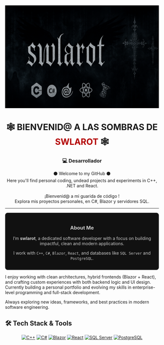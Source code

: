 <p align="center">
  <img src="https://github.com/swlarot/swlarot/blob/main/BANNER-GIHUB.png" alt="swlarot banner" style="max-width: 100%;" />
</p>


<h1 align="center">🕸️ BIENVENID@ A LAS SOMBRAS DE <span style="color:#b30000">SWLAROT</span> 🕸️</h1>
<h3 align="center">
💻 Desarrollador
</h3>

<p align="center">
⚫ Welcome to my GitHub ⚫ <br/>
Here you'll find personal coding, undead projects and experiments in C++, .NET and React. <br/><br/>
 ¡Bienvenid@ a mi guarida de código ! <br/>
Explora mis proyectos personales, en C#, Blazor y servidores SQL.
</p>

---
<div align="center" style="background-color:#111111; border:1px solid #333333; border-radius:8px; padding:15px; color:#CCCCCC;">
  <h3>About Me</h3>
  <p>I’m <strong>swlarot</strong>, a dedicated software developer with a focus on building impactful, clean and modern applications.</p>
  <p>I work with <code>C++</code>, <code>C#</code>, <code>Blazor</code>, <code>React</code>, and databases like <code>SQL Server</code> and <code>PostgreSQL</code>.</p>
</div>



I enjoy working with clean architectures, hybrid frontends (Blazor + React), and crafting custom experiences with both backend logic and UI design.  
Currently building a personal portfolio and evolving my skills in enterprise-level programming and full-stack development.

Always exploring new ideas, frameworks, and best practices in modern software engineering.


## 🛠️ Tech Stack & Tools

<p align="center">
  <a href="https://isocpp.org/" target="_blank"><img src="https://img.shields.io/badge/C++-00599C?style=for-the-badge&logo=c%2b%2b&logoColor=white" alt="C++"/></a>
  <a href="https://learn.microsoft.com/en-us/dotnet/csharp/" target="_blank"><img src="https://img.shields.io/badge/C%23-239120?style=for-the-badge&logo=c-sharp&logoColor=white" alt="C#"/></a>
  <a href="https://dotnet.microsoft.com/en-us/apps/aspnet/web-apps/blazor" target="_blank"><img src="https://img.shields.io/badge/Blazor-512BD4?style=for-the-badge&logo=blazor&logoColor=white" alt="Blazor"/></a>
  <a href="https://reactjs.org/" target="_blank"><img src="https://img.shields.io/badge/React-20232A?style=for-the-badge&logo=react&logoColor=61DAFB" alt="React"/></a>
  <a href="https://www.microsoft.com/en-us/sql-server/" target="_blank"><img src="https://img.shields.io/badge/SQL%20Server-CC2927?style=for-the-badge&logo=microsoftsqlserver&logoColor=white" alt="SQL Server"/></a>
  <a href="https://www.postgresql.org/" target="_blank"><img src="https://img.shields.io/badge/PostgreSQL-4169E1?style=for-the-badge&logo=postgresql&logoColor=white" alt="PostgreSQL"/></a>
</p>

